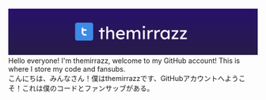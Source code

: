 ![image](gh-lexend-banner.png)
Hello everyone! I'm themirrazz, welcome to my GitHub account! This is where I store my code and fansubs.<br/>
こんにちは、みんなさん！僕はthemirrazzです、GitHubアカウントへようこそ！これは僕のコードとファンサッブがある。
